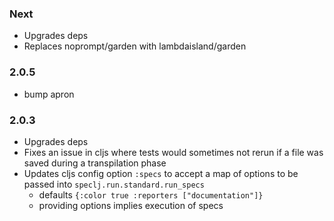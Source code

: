 ### Next
 * Upgrades deps
 * Replaces noprompt/garden with lambdaisland/garden

### 2.0.5
 * bump apron

### 2.0.3
 * Upgrades deps
 * Fixes an issue in cljs where tests would sometimes not rerun if a file was saved during a transpilation phase
 * Updates cljs config option `:specs` to accept a map of options to be passed into `speclj.run.standard.run_specs`
   * defaults `{:color true :reporters ["documentation"]}`
   * providing options implies execution of specs
